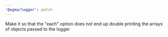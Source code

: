 ```yaml
---
'@ogma/logger': patch
---
```


Make it so that the "each" option does not end up double printing the arrays of objects passed to the logger
